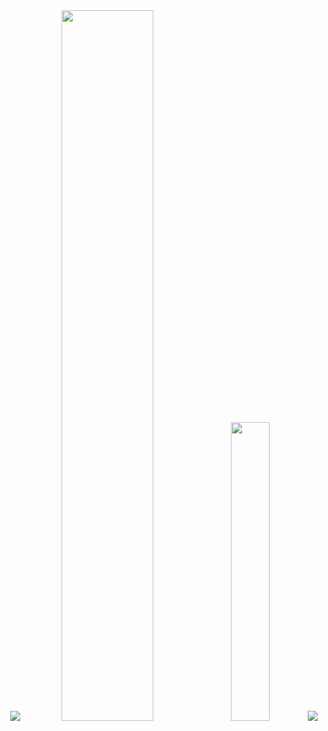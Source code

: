 <div align="center">
  <img src="https://i.ibb.co/86b3TV0/github.png" />
  
  <img style="height: auto%; width: 54%;" class="img" src="https://github-readme-stats.vercel.app/api?username=clewup&theme=radical&show_icons=true&border_color=0D1117&bg_color=0D1117&title_color=39FF14&text_color=FFFFFF&hide_title=true&count_private=true" />
<img style="height: auto%; width: 35%;" class="img" src="https://github-readme-stats.vercel.app/api/top-langs/?username=clewup&theme=radical&langs_count=8&layout=compact&border_color=0D1117&bg_color=0D1117&title_color=f730a7&text_color=FFFFFF" />
  
  <img src="https://i.ibb.co/0fvcc4v/github-projects.png" />
</div>

